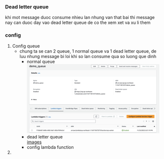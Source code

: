 ### Dead letter queue
khi mot message duoc consume nhieu lan nhung van that bai thi message nay can duoc day vao dead letter queue de co the xem xet va xu li them
### config
1. Config queue
   - chung ta se can 2 queue, 1 normal queue va 1 dead letter queue, de luu nhung message bi loi khi so lan consume qua so luong que dinh
     - normal queue  
       ![image](./images/normal.png)
     - dead letter queue  
       [images](./images/deadqueue.jpg)
     - config lambda function
2.  
